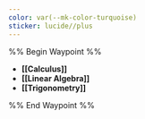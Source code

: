 ```yaml
---
color: var(--mk-color-turquoise)
sticker: lucide//plus
---
```

%% Begin Waypoint %%
- **[[Calculus]]**
- **[[Linear Algebra]]**
- **[[Trigonometry]]**

%% End Waypoint %%
